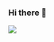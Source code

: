 ### Hi there 👋

![](https://github-readme-stats.vercel.app/api?username=xfduan)

<!--
Hide Wakatime
<img src="https://github.com/xfduan/xfduan/blob/master/images/stat.svg" alt="Code Stat"/>
-->

<!--
**xfduan/xfduan** is a ✨ _special_ ✨ repository because its `README.md` (this file) appears on your GitHub profile.

Here are some ideas to get you started:

- 🔭 I’m currently working on ...
- 🌱 I’m currently learning ...
- 👯 I’m looking to collaborate on ...
- 🤔 I’m looking for help with ...
- 💬 Ask me about ...
- 📫 How to reach me: ...
- 😄 Pronouns: ...
- ⚡ Fun fact: ...
-->
